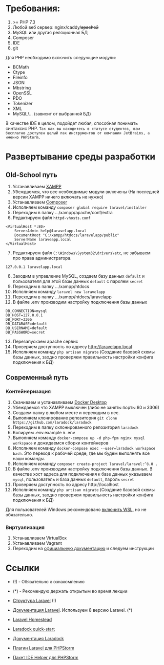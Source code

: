 # Требования:

1. \>= PHP 7.3
2. Любой веб сервер: nginx/caddy/~~apache2~~
3. MySQL или другая реляционная БД
4. Composer
5. IDE
6. git

Для PHP необходимо включить следующие модули:
* BCMath
* Ctype
* Fileinfo
* JSON
* Mbstring
* OpenSSL
* PDO
* Tokenizer
* XML
* MySQL/... (зависит от выбранной БД)

В качестве IDE в целом, подойдет любая, способная понимать синтаксис PHP.
```Так как вы находитесь в статусе студентов, вам бесплатно доступен целый пак инструментов от компании JetBrains, а именно PHPStorm.```

# Развертывание среды разработки

## Old-School путь

1. Устанавливаем [XAMPP](https://www.apachefriends.org/ru/index.html)
2. Убеждаемся, что все необходимые модули включены (На последней версии XAMPP ничего включать не нужно)
3. Устанавливаем [Composer](https://getcomposer.org/download/)
4. Исполняем команду ```composer global require laravel/installer```
5. Переходим в папку .../xampp/apache/conf/extra
6. Редактируем файл `httpd-vhosts.conf`
```apacheconf
<VirtualHost *:80>
    ServerAdmin help@laravelapp.local
    DocumentRoot "C:/xampp/htdocs/laravelapp/public"
    ServerName laraveapp.local
</VirtualHost>
```
7. Редактируем файл `C:\Windows\System32\drivers\etc`, не забываем про права администратора.
```
127.0.0.1 laravelapp.local
```
8. Заходим в управление MySQL, создаем базу данных `default` и пользователя для этой базы данных `default` с паролем `secret`
9. Переходим в папку .../xampp/htdocs
10. Исполняем команду ```laravel new laravelapp```
11. Переходим в папку .../xampp/htdocs/laravelapp
12. В файле .env производим настройку подключения базы данных
```dotenv
DB_CONNECTION=mysql
DB_HOST=127.0.0.1
DB_PORT=3306
DB_DATABASE=default
DB_USERNAME=default
DB_PASSWORD=secret
```
13. Перезапускаем apache сервис
14. Проверяем доступность по адресу http://laravelapp.local
15. Исполняем команду ```php artisan migrate``` (Создание базовой схемы базы данных, заодно проверяем правильность настройки конфига подключения к БД)

## Современный путь

### Контейнеризация

1. Скачиваем и устанавливаем [Docker Desktop](https://www.docker.com/products/docker-desktop)
2. Убеждаемся что XAMPP выключен (либо не заняты порты 80 и 3306)
3. Создаем папку в любом месте и переходим в нее.
4. Выполняем клонирование репозитория ```git clone https://github.com/laradock/laradock```
5. Переходим в папку склонированного репозитория ```laradock```
6. Копируем .env.example в .env
7. Выполняем команду ```docker-compose up -d php-fpm nginx mysql workspace``` и дожидаемся сборки контейнеров
8. Исполняем команду ```docker-compose exec --user=laradock workspace bash```.
Это переход к рабочей среде, где мы будем выполнять все наши команды.
9. Исполняем команду ```composer create-project laravel/laravel:^8.0 .```
10. В файле .env производим настройку подключения базы данных. В качестве хост адреса для подключения к базе данных указываем ```mysql```, пользователь и база данных ```default```, пароль ```secret```
11. Проверяем доступность по адресу http://localhost
12. Исполняем команду ```php artisan migrate``` (Создание базовой схемы базы данных, заодно проверяем правильность настройки конфига подключения к БД)

Для пользователей Windows рекомендовано [включить WSL](https://docs.docker.com/desktop/windows/wsl/), но не обязательно.

### Виртуализация

1. Устанавливаем VirtualBox
2. Устанавливаем Vagrant
3. Переходим на [официальную документацию](https://laravel.com/docs/8.x/homestead) и следуем инструкции


# Ссылки

* (!) - Обязательно к ознакомлению
* (*) - Рекомендую держать открытым во время лекции


* [Структура Laravel](https://laravel.com/docs/8.x/structure) (!)
* [Документация Laravel](https://laravel.com/docs/8.x). Используем 8 версию Laravel. (*)
* [Laravel Homestead](https://laravel.com/docs/8.x/homestead)
* [Laradock quick-start](https://sam-ngu.medium.com/laradock-quick-start-laravel-docker-tutorial-d1bbb7796a7)
* [Документация Laradock](https://laradock.io/getting-started/)
* [Плагин Laravel для PHPStorm](https://plugins.jetbrains.com/plugin/7532-laravel)
* [Пакет IDE Helper для PHPStorm](https://github.com/barryvdh/laravel-ide-helper)